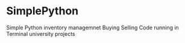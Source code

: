 # SimplePython
Simple Python inventory managemnet Buying Selling Code running in Terminal university projects
